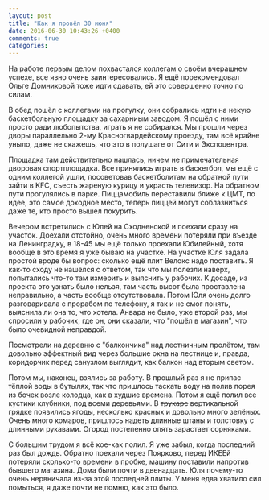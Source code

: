 ```yaml
---
layout: post
title: "Как я провёл 30 июня"
date: 2016-06-30 10:43:26 +0400
comments: true
categories: 
---
```

На работе первым делом похвастался коллегам о своём вчерашнем успехе, все явно очень заинтересовались. Я ещё порекомендовал Ольге Домниковой тоже идти сдавать, ей это совершенно точно по силам.

В обед пошёл с коллегами на прогулку, они собрались идти на некую баскетбольную площадку за сахарниым заводом. Я пошёл с ними просто ради любопытства, играть я не собирался. Мы прошли через дворы параллельно 2-му Красногвардейскому проезду, там всё крайне уныло, даже не скажешь, что это в полушаге от Сити и Экспоцентра. 


Площадка там действительно нашлась, ничем не примечательная дворовая спортплощадка. Все принялись играть в баскетбол, мы ещё с одним коллегой ушли, посоветовав баскетболитам на обратной пути зайти в KFC, съесть жареную курицу и украсть телевизор. На обратном пути прогулялись в парке. Пиццамобиль переставили ближе к ЦМТ, по идее, это самое доходное место, теперь пиццей могут соблазниться даже те, кто просто вышел покурить.



Вечером встретились с Юлей на Сходненской и поехали сразу на участок. Доехали отстойно, очень много времени потеряли при въезде на Ленинградку, в 18-45 мы ещё только проехали Юбилейный, хотя вообще в это время я уже бываю на участке. На участке Юля задала простой вроде бы вопрос: сколько ещё плит Велокс надо поставить. Я как-то сходу не нашёлся с ответом, так что мы полезли наверх, попытались что-то там измерить и выяснить у рабочих. К досаде, из проекта это узнать было нельзя, там часть высот была проставлена неправильно, а часть вообще отсутствовала. Потом Юля очень долго разговаривала с прорабом по телефону, я так и не смог понять, выяснила ли она то, что хотела. Анвара не было, уже второй раз, мы спросили у рабочих, где он, они сказали, что "пошёл в магазин", что было очевидной неправдой.

Посмотрели на деревню с "балкончика" над лестничным пролётом, там довольно эффектный вид через большие окна на лестнице и, правда, коридорчик перед санузлом выглядит, как балкон над вторым светом.

Потом мы, наконец, взялись за работу. В прошлый раз я не припас тёплой воды в бутылях, так что пришлось таскать воду на полив порея из бочек возле колодца, как в худшие времена. Потом я ещё полил все кустики клубники, под всеми деревьями. В ~~трукаре~~ вертикальной грядке появились ягоды, несколько красных и довольно много зелёных. Очень много комаров, пришлось надеть длинные штаны и толстовку с длинными рукавами. Огород постепенно опять зарастает сорняками.

С большим трудом я всё кое-как полил. Я уже забыл, когда последний раз был дождь. Обратно поехали через Поярково, перед ИКЕЕй потеряли сколько-то времени в пробке, машину поставили напротив бывшего магазина. Дома были почти в двенадцать. Юля почему-то очень нервничала из-за этой последней плиты. У меня едва хватило сил помыться, я даже почти не помню, как это было.
